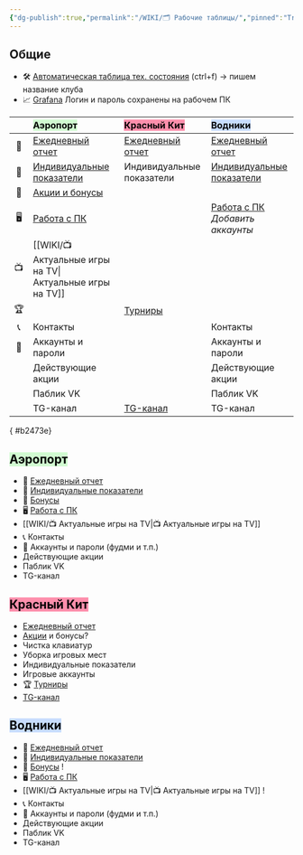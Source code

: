 ```yaml
---
{"dg-publish":true,"permalink":"/WIKI/🗂️ Рабочие таблицы/","pinned":"True"}
---
```


## Общие
- 🛠️ [Автоматическая таблица тех. состояния](https://docs.google.com/spreadsheets/d/1StF6ZvoXltQ4feF64ZpRRpEo7RGWRwR_n_IXNiC0LPI/edit?gid=355896637#gid=355896637) (ctrl+f) -> пишем название клуба
- 📈 [Grafana](http://monitor.colizeumarena.ru:3000/login) Логин и пароль сохранены на рабочем ПК

|     | <mark style="background: #BBFABBA6;">**Аэропорт**</mark>                                                                                            | <mark style="background: #FF5582A6;">**Красный Кит**</mark>                                                                              | <mark style="background: #ADCCFFA6;">**Водники**</mark>                                                                                                    |
| :-: | :-------------------------------------------------------------------------------------------------------------------------------------------------- | :--------------------------------------------------------------------------------------------------------------------------------------- | :--------------------------------------------------------------------------------------------------------------------------------------------------------- |
| 📄  | [Ежедневный отчет](https://docs.google.com/spreadsheets/d/1d1Yrswvjz9XZaicDF7Wb5hF4CZ0zViRS/edit?gid=137669561#gid=137669561)                       | [Ежедневный отчет](https://docs.google.com/spreadsheets/d/1UZ7DZjnoqPZeTFf2HAemNYcV5qTbaEZp8B7_5R5ZLjc/edit?gid=865010816#gid=865010816) | [Ежедневный отчет](https://docs.google.com/spreadsheets/d/10d9FZT_pKT17wfxNhQRhbcDp16NCGe4-If11dSdMGrI/edit?gid=1786654884#gid=1786654884)                 |
| 👥  | [Индивидуальные показатели](https://docs.google.com/spreadsheets/d/14FCIqBD7qTqr21XCCX4rd77dgZHLRsnBIMW-u438IMI/edit?gid=1413860613#gid=1413860613) | Индивидуальные показатели                                                                                                                | [Индивидуальные показатели ](https://docs.google.com/spreadsheets/d/1PNC2HNT7UX2kMkxS2Uhm7zwvyxUWYrui5L-3R7uIApE/edit?gid=1846721345#gid=1846721345)       |
| 💸  | [Акции и бонусы](https://docs.google.com/spreadsheets/d/14wu2Yjqbb70pyL74_r8KwUfDZ0FWS5L8E8Gtoo5J3Sg/edit?pli=1&gid=1459770033#gid=1459770033)      |                                                                                                                                          |                                                                                                                                                            |
| 🖥️ | [Работа с ПК](https://docs.google.com/spreadsheets/d/1XiFVcC-7lcAApnLc-jUx74Fp4SNHWIIgIrnexGzMj8g/edit?gid=709296972#gid=709296972)                 |                                                                                                                                          | [Работа с ПК](https://docs.google.com/spreadsheets/d/1N3Yc_Na6JEh_STYmJujmpNgf2ewxEDlQ0S-NgXC3Nco/edit?gid=709296972#gid=709296972)<br>*Добавить аккаунты* |
| 📺  | [[WIKI/📺 Актуальные игры на TV\| Актуальные игры на TV]]                                                                                                |                                                                                                                                          |                                                                                                                                                            |
| 🏆  |                                                                                                                                                     | [Турниры](https://docs.google.com/spreadsheets/d/14YxHbotCRTsZY6p3xLIKVFDdLtbG1c7vw8Pg2BjZSk0/edit?gid=269765567#gid=269765567)          |                                                                                                                                                            |
| 📞  | Контакты                                                                                                                                            |                                                                                                                                          | Контакты                                                                                                                                                   |
| 🔐  | Аккаунты и пароли                                                                                                                                   |                                                                                                                                          | Аккаунты и пароли                                                                                                                                          |
|     | Действующие акции                                                                                                                                   |                                                                                                                                          | Действующие акции                                                                                                                                          |
|     | Паблик VK                                                                                                                                           |                                                                                                                                          | Паблик VK                                                                                                                                                  |
|     | TG-канал                                                                                                                                            | [TG-канал](https://t.me/colizeumkrkit)                                                                                                   | TG-канал                                                                                                                                                   |
{ #b2473e}


## <mark style="background: #BBFABBA6;">Аэропорт</mark>
- 📄 [Ежедневный отчет](https://docs.google.com/spreadsheets/d/1d1Yrswvjz9XZaicDF7Wb5hF4CZ0zViRS/edit?gid=137669561#gid=137669561)
- 👥 [Индивидуальные показатели ](https://docs.google.com/spreadsheets/d/14FCIqBD7qTqr21XCCX4rd77dgZHLRsnBIMW-u438IMI/edit?gid=1413860613#gid=1413860613)
- 💸 [Бонусы](https://docs.google.com/spreadsheets/d/14wu2Yjqbb70pyL74_r8KwUfDZ0FWS5L8E8Gtoo5J3Sg/edit?pli=1&gid=1459770033#gid=1459770033)
- 🖥️ [Работа с ПК](https://docs.google.com/spreadsheets/d/1XiFVcC-7lcAApnLc-jUx74Fp4SNHWIIgIrnexGzMj8g/edit?gid=709296972#gid=709296972) 
- [[WIKI/📺 Актуальные игры на TV\|📺 Актуальные игры на TV]]
- 📞 Контакты
- 🔐 Аккаунты и пароли (фудми и т.п.)
- Действующие акции
- Паблик VK
- TG-канал
## <mark style="background: #FF5582A6;">Красный Кит</mark>
- [Ежедневный отчет](https://docs.google.com/spreadsheets/d/1UZ7DZjnoqPZeTFf2HAemNYcV5qTbaEZp8B7_5R5ZLjc/edit?gid=865010816#gid=865010816)
- [Акции](https://docs.google.com/spreadsheets/d/1ZxndpHStN2j5oaq0c4aRtZdOIVIlbQqrV8UE570owbM/edit?gid=848212289#gid=848212289) и бонусы?
- Чистка клавиатур
- Уборка игровых мест
- Индивидуальные показатели 
- Игровые аккаунты
- 🏆 [Турниры](https://docs.google.com/spreadsheets/d/14YxHbotCRTsZY6p3xLIKVFDdLtbG1c7vw8Pg2BjZSk0/edit?gid=269765567#gid=269765567)
- [TG-канал](https://t.me/colizeumkrkit)
## <mark style="background: #ADCCFFA6;">Водники</mark>
- 📄 [Ежедневный отчет](https://docs.google.com/spreadsheets/d/10d9FZT_pKT17wfxNhQRhbcDp16NCGe4-If11dSdMGrI/edit?gid=1786654884#gid=1786654884)
- 👥 [Индивидуальные показатели ](https://docs.google.com/spreadsheets/d/1PNC2HNT7UX2kMkxS2Uhm7zwvyxUWYrui5L-3R7uIApE/edit?gid=1846721345#gid=1846721345)
- 💸 [Бонусы](https://docs.google.com/spreadsheets/d/14wu2Yjqbb70pyL74_r8KwUfDZ0FWS5L8E8Gtoo5J3Sg/edit?pli=1&gid=1459770033#gid=1459770033) !
- 🖥️ [Работа с ПК](https://docs.google.com/spreadsheets/d/1XiFVcC-7lcAApnLc-jUx74Fp4SNHWIIgIrnexGzMj8g/edit?gid=709296972#gid=709296972) 
- [[WIKI/📺 Актуальные игры на TV\|📺 Актуальные игры на TV]] !
- 📞 Контакты
- 🔐 Аккаунты и пароли (фудми и т.п.)
- Действующие акции
- Паблик VK
- TG-канал

